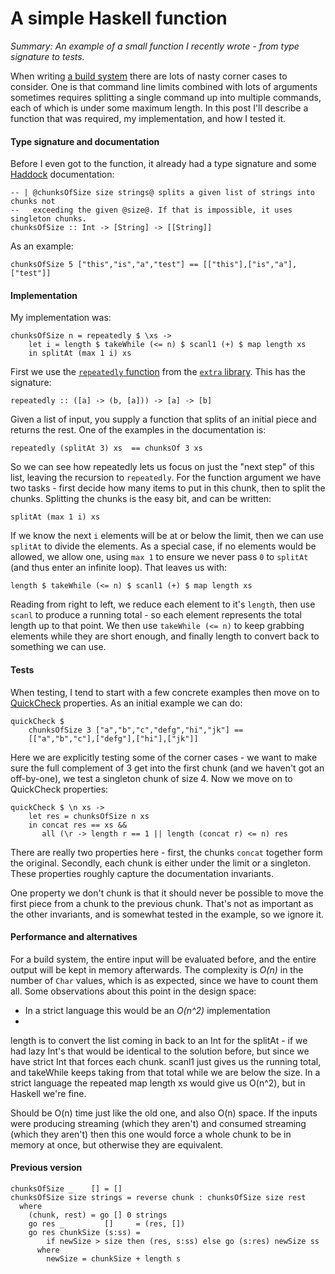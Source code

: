 # A simple Haskell function 

_Summary: An example of a small function I recently wrote - from type signature to tests._

When writing [a build system](https://github.com/snowleopard/shaking-up-ghc) there are lots of nasty corner cases to consider. One is that command line limits combined with lots of arguments sometimes requires splitting a single command up into multiple commands, each of which is under some maximum length. In this post I'll describe a function that was required, my implementation, and how I tested it.

#### Type signature and documentation

Before I even got to the function, it already had a type signature and some [Haddock](https://www.haskell.org/haddock/) documentation: 

    -- | @chunksOfSize size strings@ splits a given list of strings into chunks not
    --   exceeding the given @size@. If that is impossible, it uses singleton chunks.
    chunksOfSize :: Int -> [String] -> [[String]]

As an example:

    chunksOfSize 5 ["this","is","a","test"] == [["this"],["is","a"],["test"]]

#### Implementation

My implementation was:

    chunksOfSize n = repeatedly $ \xs ->
        let i = length $ takeWhile (<= n) $ scanl1 (+) $ map length xs
        in splitAt (max 1 i) xs

First we use the [`repeatedly` function](https://hackage.haskell.org/package/extra/docs/Data-List-Extra.html#v:repeatedly) from the [`extra` library](https://github.com/ndmitchell/extra). This has the signature:

    repeatedly :: ([a] -> (b, [a])) -> [a] -> [b]

Given a list of input, you supply a function that splits of an initial piece and returns the rest. One of the examples in the documentation is:

    repeatedly (splitAt 3) xs  == chunksOf 3 xs

So we can see how repeatedly lets us focus on just the "next step" of this list, leaving the recursion to `repeatedly`. For the function argument we have two tasks - first decide how many items to put in this chunk, then to split the chunks. Splitting the chunks is the easy bit, and can be written:

    splitAt (max 1 i) xs

If we know the next `i` elements will be at or below the limit, then we can use `splitAt` to divide the elements. As a special case, if no elements would be allowed, we allow one, using `max 1` to ensure we never pass `0` to `splitAt` (and thus enter an infinite loop). That leaves us with:

    length $ takeWhile (<= n) $ scanl1 (+) $ map length xs

Reading from right to left, we reduce each element to it's `length`, then use `scanl` to produce a running total - so each element represents the total length up to that point. We then use `takeWhile (<= n)` to keep grabbing elements while they are short enough, and finally length to convert back to something we can use.

#### Tests

When testing, I tend to start with a few concrete examples then move on to [QuickCheck](https://hackage.haskell.org/package/QuickCheck) properties. As an initial example we can do:

    quickCheck $
        chunksOfSize 3 ["a","b","c","defg","hi","jk"] ==
        [["a","b","c"],["defg"],["hi"],["jk"]]

Here we are explicitly testing some of the corner cases - we want to make sure the full complement of 3 get into the first chunk (and we haven't got an off-by-one), we test a singleton chunk of size 4. Now we move on to QuickCheck properties:

    quickCheck $ \n xs ->
        let res = chunksOfSize n xs
        in concat res == xs &&
           all (\r -> length r == 1 || length (concat r) <= n) res

There are really two properties here - first, the chunks `concat` together form the original. Secondly, each chunk is either under the limit or a singleton. These properties roughly capture the documentation invariants.

One property we don't chunk is that it should never be possible to move the first piece from a chunk to the previous chunk. That's not as important as the other invariants, and is somewhat tested in the example, so we ignore it.

#### Performance and alternatives

For a build system, the entire input will be evaluated before, and the entire output will be kept in memory afterwards. The complexity is _O(n)_ in the number of `Char` values, which is as expected, since we have to count them all. Some observations about this point in the design space:

* In a strict language this would be an _O(n^2)_ implementation
* 


length is to convert the list coming in back to an Int for the splitAt - if we had lazy Int's that would be identical to the solution before, but since we have strict Int that forces each chunk. scanl1 just gives us the running total, and takeWhile keeps taking from that total while we are below the size. In a strict language the repeated map length xs would give us O(n^2), but in Haskell we're fine.

Should be O(n) time just like the old one, and also O(n) space. If the inputs were producing streaming (which they aren't) and consumed streaming (which they aren't) then this one would force a whole chunk to be in memory at once, but otherwise they are equivalent.





#### Previous version

    chunksOfSize _    [] = []
    chunksOfSize size strings = reverse chunk : chunksOfSize size rest
      where
        (chunk, rest) = go [] 0 strings
        go res _         []     = (res, [])
        go res chunkSize (s:ss) =
            if newSize > size then (res, s:ss) else go (s:res) newSize ss
          where
            newSize = chunkSize + length s
